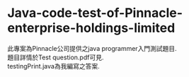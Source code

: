 # Java-code-test-of-Pinnacle-enterprise-holdings-limited
此專案為Pinnacle公司提供之java programmer入門測試題目.  
題目詳情於Test question.pdf可見.  
testingPrint.java為我編寫之答案.  
